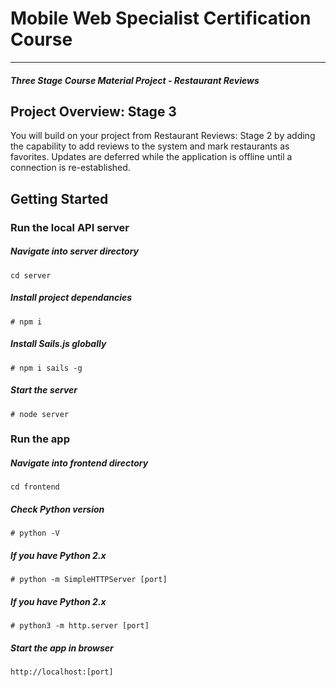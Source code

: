 # Mobile Web Specialist Certification Course
---
#### _Three Stage Course Material Project - Restaurant Reviews_

## Project Overview: Stage 3

You will build on your project from Restaurant Reviews: Stage 2 by adding the capability to add reviews to the system and mark restaurants as favorites. Updates are deferred while the application is offline until a connection is re-established.


## Getting Started

### Run the local API server
##### Navigate into server directory
```
cd server
```
##### Install project dependancies
```
# npm i
```
##### Install Sails.js globally
```
# npm i sails -g
```
##### Start the server
```
# node server
```

### Run the app
##### Navigate into frontend directory
```
cd frontend
```
##### Check Python version
```
# python -V
```
##### If you have Python 2.x
```
# python -m SimpleHTTPServer [port]
```
##### If you have Python 2.x
```
# python3 -m http.server [port]
```
##### Start the app in browser
```
http://localhost:[port]
```
